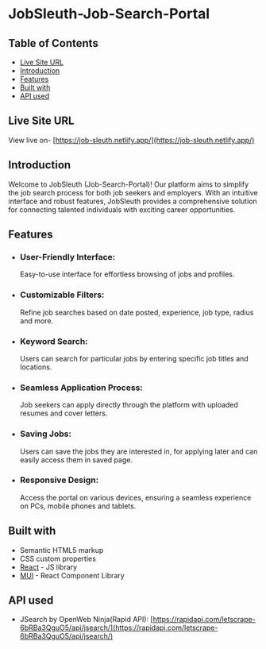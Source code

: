 # JobSleuth-Job-Search-Portal

## Table of Contents

- [Live Site URL](#live-site-url)
- [Introduction](#introduction)
- [Features](#features)
- [Built with](#built-with)
- [API used](#api-used)

## Live Site URL

View live on- [https://job-sleuth.netlify.app/](https://job-sleuth.netlify.app/)

## Introduction

Welcome to JobSleuth (Job-Search-Portal)! Our platform aims to simplify the job search process for both job seekers and employers. With an intuitive interface and robust features, JobSleuth provides a comprehensive solution for connecting talented individuals with exciting career opportunities.

## Features

- ### User-Friendly Interface:
  Easy-to-use interface for effortless browsing of jobs and profiles.
- ### Customizable Filters:
  Refine job searches based on date posted, experience, job type, radius and more.
- ### Keyword Search:
  Users can search for particular jobs by entering specific job titles and locations.
- ### Seamless Application Process:
  Job seekers can apply directly through the platform with uploaded resumes and cover letters.
- ### Saving Jobs:
  Users can save the jobs they are interested in, for applying later and can easily access them in saved page.
- ### Responsive Design:
  Access the portal on various devices, ensuring a seamless experience on PCs, mobile phones and tablets.

## Built with

- Semantic HTML5 markup
- CSS custom properties
- [React](https://reactjs.org/) - JS library
- [MUI](https://mui.com/material-ui/getting-started/) - React Component Library

## API used

- JSearch by OpenWeb Ninja(Rapid API): [https://rapidapi.com/letscrape-6bRBa3QguO5/api/jsearch/](https://rapidapi.com/letscrape-6bRBa3QguO5/api/jsearch/)
